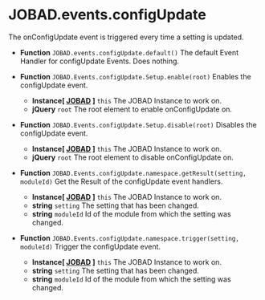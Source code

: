 # JOBAD.events.configUpdate

The onConfigUpdate event is triggered every time a setting is updated. 

* **Function** `JOBAD.events.configUpdate.default()` The default Event Handler for configUpdate Events. Does nothing. 

* **Function** `JOBAD.Events.configUpdate.Setup.enable(root)` Enables the configUpdate event. 
	* **Instance[ [JOBAD](../JOBADInstance/index.md) ]** `this` The JOBAD Instance to work on. 
	* **jQuery** `root` The root element to enable onConfigUpdate on. 
* **Function** `JOBAD.Events.configUpdate.Setup.disable(root)` Disables the configUpdate event. 
	* **Instance[ [JOBAD](../JOBADInstance/index.md) ]** `this` The JOBAD Instance to work on. 
	* **jQuery** `root` The root element to disable onConfigUpdate on. 
* **Function** `JOBAD.Events.configUpdate.namespace.getResult(setting, moduleId)` Get the Result of the configUpdate event handlers. 
	* **Instance[ [JOBAD](../JOBADInstance/index.md) ]** `this` The JOBAD Instance to work on. 
	* **string** `setting` The setting that has been changed. 
	* **string** `moduleId` Id of the module from which the setting was changed. 

* **Function** `JOBAD.Events.configUpdate.namespace.trigger(setting, moduleId)` Trigger the configUpdate event. 
	* **Instance[ [JOBAD](../JOBADInstance/index.md) ]** `this` The JOBAD Instance to work on. 
	* **string** `setting` The setting that has been changed. 
	* **string** `moduleId` Id of the module from which the setting was changed. 